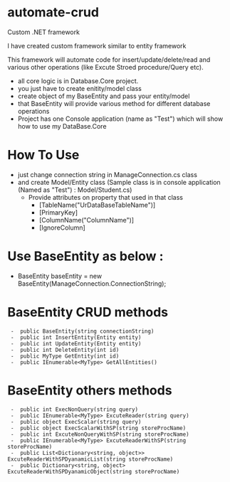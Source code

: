 # automate-crud

Custom .NET framework 

I have created custom framework similar to entity framework

This framework will automate code for insert/update/delete/read and various other operations (like Excute Stroed procedure/Query etc).
- all core logic is in Database.Core project. 
- you just have to create enitity/model class 
- create object of my BaseEntity and pass your entity/model 
- that BaseEntity will provide various method for different database operations
- Project has one Console application (name as "Test") which will show how to use my DataBase.Core 

# How To Use
- just change connection string in ManageConnection.cs class
- and create Model/Entity class (Sample class is in console application (Named as "Test") :  Model/Student.cs)
    - Provide attributes on property that used in that class 
        - [TableName("UrDataBaseTableName")]
        - [PrimaryKey]
        - [ColumnName("ColumnName")]
        - [IgnoreColumn]
 
 # Use BaseEntity as below :
 -  BaseEntity<Student> baseEntity = new BaseEntity<Student>(ManageConnection.ConnectionString); 
 
 
 # BaseEntity CRUD methods
     -  public BaseEntity(string connectionString)
     -  public int InsertEntity(Entity entity)
     -  public int UpdateEntity(Entity entity)
     -  public int DeleteEntity(int id)
     -  public MyType GetEntity(int id)
     -  public IEnumerable<MyType> GetAllEntities()
 # BaseEntity others methods
     -  public int ExecNonQuery(string query)
     -  public IEnumerable<MyType> ExcuteReader(string query)
     -  public object ExecScalar(string query)
     -  public object ExecScalarWithSP(string storeProcName)
     -  public int ExcuteNonQueryWithSP(string storeProcName)
     -  public IEnumerable<MyType> ExcuteReaderWithSP(string storeProcName)
     -  public List<Dictionary<string, object>> ExcuteReaderWithSPDyanamicList(string storeProcName)
     -  public Dictionary<string, object> ExcuteReaderWithSPDyanamicObject(string storeProcName)
